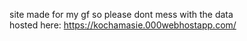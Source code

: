 site made for my gf so please dont mess with the data <br>
hosted here: https://kochamasie.000webhostapp.com/
